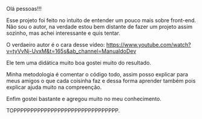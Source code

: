Olá pessoas!!!

Esse projeto foi feito no intuito de entender um pouco mais sobre front-end.
Não sou o autor, na verdade estou bem distante de fazer um projeto assim sozinho, mas achei interessante e quis tentar.

O verdaeiro autor é o cara desse vídeo:
https://www.youtube.com/watch?v=tyVvNj-UvxM&t=165s&ab_channel=ManualdoDev

Ele tem uma didática muito boa gostei muito do resultado.

Minha metodologia é comentar o código todo, assim posso explicar para meus amigos o que cada coisinha faz e dessa forma aprender também pois explicar ajuda muito na compreenção.

Enfim gostei bastante e agregou muito no meu conhecimento.

TOPPPPPPPPPPPPPPPPPPPPPPPPPPPPPPP.

